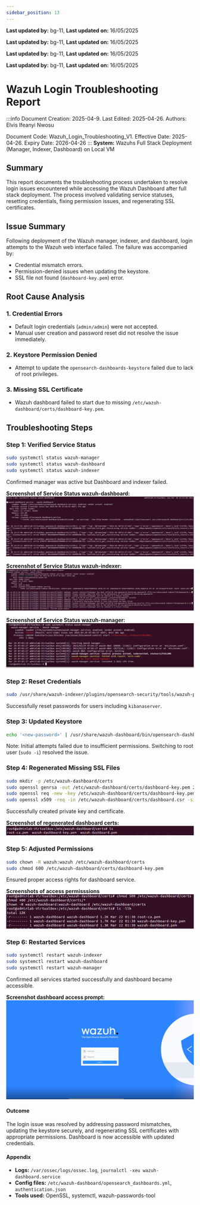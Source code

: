 ```yaml
---
sidebar_position: 13
---
```


**Last updated by:** bg-11, **Last updated on:** 16/05/2025


**Last updated by:** bg-11, **Last updated on:** 16/05/2025


**Last updated by:** bg-11, **Last updated on:** 16/05/2025


**Last updated by:** bg-11, **Last updated on:** 16/05/2025


# Wazuh Login Troubleshooting Report

:::info
Document Creation: 2025-04-9. Last Edited: 2025-04-26. Authors: Elvis Ifeanyi Nwosu

Document Code: Wazuh_Login_Troubleshooting_V1. Effective Date: 2025-04-26. Expiry Date: 2026-04-26
::: 
**System:** Wazuhs Full Stack Deployment (Manager, Indexer, Dashboard) on Local VM



## Summary

This report documents the troubleshooting process undertaken to resolve login issues encountered while accessing the Wazuh Dashboard after full stack deployment. The process involved validating service statuses, resetting credentials, fixing permission issues, and regenerating SSL certificates.



## Issue Summary

Following deployment of the Wazuh manager, indexer, and dashboard, login attempts to the Wazuh web interface failed. The failure was accompanied by:

- Credential mismatch errors.  
- Permission-denied issues when updating the keystore.  
- SSL file not found (`dashboard-key.pem`) error.



## Root Cause Analysis

### 1. **Credential Errors**
- Default login credentials (`admin/admin`) were not accepted.  
- Manual user creation and password reset did not resolve the issue immediately.

### 2. **Keystore Permission Denied**
- Attempt to update the `opensearch-dashboards-keystore` failed due to lack of root privileges.

### 3. **Missing SSL Certificate**
- Wazuh dashboard failed to start due to missing `/etc/wazuh-dashboard/certs/dashboard-key.pem`.



## Troubleshooting Steps

### Step 1: Verified Service Status

```bash
sudo systemctl status wazuh-manager
sudo systemctl status wazuh-dashboard
sudo systemctl status wazuh-indexer
```

 Confirmed manager was active but Dashboard and indexer failed.

**Screenshot of Service Status wazuh-dashboard:**  
![Service Status wazuh-dashboard](..\img\WFSv1-4.png)

**Screenshot of Service Status wazuh-indexer:**
![Service Status wazuh-indexer](..\img\WFSv1-2.png)

**Screenshot of Service Status wazuh-manager:**
![Service Status wazuh-manager](..\img\WFSv1-3.png)

### Step 2: Reset Credentials

```bash
sudo /usr/share/wazuh-indexer/plugins/opensearch-security/tools/wazuh-passwords-tool.sh --change-all
```

Successfully reset passwords for users including `kibanaserver`.



### Step 3: Updated Keystore

```bash
echo '<new-password>' | /usr/share/wazuh-dashboard/bin/opensearch-dashboards-keystore --allow-root add -f --stdin opensearch.password
```

Note: Initial attempts failed due to insufficient permissions. Switching to root user (`sudo -i`) resolved the issue.




### Step 4: Regenerated Missing SSL Files

```bash
sudo mkdir -p /etc/wazuh-dashboard/certs
sudo openssl genrsa -out /etc/wazuh-dashboard/certs/dashboard-key.pem 2048
sudo openssl req -new -key /etc/wazuh-dashboard/certs/dashboard-key.pem -out /etc/wazuh-dashboard/certs/dashboard.csr
sudo openssl x509 -req -in /etc/wazuh-dashboard/certs/dashboard.csr -signkey /etc/wazuh-dashboard/certs/dashboard-key.pem -out /etc/wazuh-dashboard/certs/dashboard-cert.pem -days 365
```

 Successfully created private key and certificate.

**Screenshot of regenerated dashboard certs:**  
![regenerated dashboard certificates](..\img\WFSv1-5.png)



### Step 5: Adjusted Permissions

```bash
sudo chown -R wazuh:wazuh /etc/wazuh-dashboard/certs
sudo chmod 600 /etc/wazuh-dashboard/certs/dashboard-key.pem
```

 Ensured proper access rights for dashboard service.

**Screenshots of access permisssions**
![Access rights permissions](..\img\WFSv1-6.png)

### Step 6: Restarted Services

```bash
sudo systemctl restart wazuh-indexer
sudo systemctl restart wazuh-dashboard
sudo systemctl restart wazuh-manager
```

 Confirmed all services started successfully and dashboard became accessible.

**Screenshot dashboard access prompt:**  
![Dashboard Access](..\img\WFSv1-7.png)



#### Outcome

The login issue was resolved by addressing password mismatches, updating the keystore securely, and regenerating SSL certificates with appropriate permissions. Dashboard is now accessible with updated credentials.








#### Appendix

- **Logs:** `/var/ossec/logs/ossec.log`, `journalctl -xeu wazuh-dashboard.service`  
- **Config files:** `/etc/wazuh-dashboard/opensearch_dashboards.yml`, `authentication.json`  
- **Tools used:** OpenSSL, systemctl, wazuh-passwords-tool





